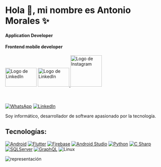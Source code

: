 # Hola 👋, mi nombre es Antonio Morales ✨
#### Application Developer
#### Frontend mobile developer

<a href="https://www.linkedin.com/in/antonio-morales-23b781266?utm_source=share&utm_campaign=share_via&utm_content=profile&utm_medium=android_app"><img src="https://1000marcas.net/wp-content/uploads/2020/01/Logo-Linkedin.png" alt="Logo de LinkedIn" width="100" height="60"></a>
<a href="https://www.linkedin.com/in/antonio-morales-23b781266" target="_blank">
    <img src="https://1000marcas.net/wp-content/uploads/2020/01/Logo-Linkedin.png" alt="Logo de LinkedIn" width="100" height="60">
</a>
<a href="https://www.instagram.com/tuperfil" target="_blank">
    <img src="https://upload.wikimedia.org/wikipedia/commons/e/e7/Instagram_logo_2016.svg" alt="Logo de Instagram" width="100" height="100">
</a>
<br />
<br />
<br />
<br />
[![WhatsApp](https://img.shields.io/badge/WhatsApp-25D366?style=for-the-badge&logo=whatsapp&logoColor=white&label=+58-414-4026495)](https://wa.me/584144026495)
[![LinkedIn](https://img.shields.io/badge/LinkedIn-0077B5?style=for-the-badge&logo=linkedin&logoColor=white&label=Conéctate%20conmigo)](https://www.linkedin.com/in/antonio-morales-23b781266/)

Soy informático, desarrollador de software apasionado por la tecnología.

## Tecnologías:
[![Android](https://img.shields.io/badge/Android-3DDC84?style=for-the-badge&logo=android&logoColor=white&labelColor=186A3B)]()
[![Flutter](https://img.shields.io/badge/Flutter-02569B?style=for-the-badge&logo=flutter&logoColor=white&labelColor=blue)]()
[![Firebase](https://img.shields.io/badge/Firebase-FFCA28?style=for-the-badge&logo=firebase&logoColor=black&labelColor=yellow)]()
[![Android Studio](https://img.shields.io/badge/Android_Studio-CB4335?style=for-the-badge&logo=android-studio&logoColor=white&labelColor=78281F)]()
[![Python](https://img.shields.io/badge/Python-1C2833?style=for-the-badge&logo=python&logoColor=white&labelColor=black)]()
[![C Sharp](https://img.shields.io/badge/C_Sharp-239120?style=for-the-badge&logo=c-sharp&logoColor=white&labelColor=blue)]()
[![SQLServer](https://img.shields.io/badge/SQL_Server-D35400?style=for-the-badge&logo=microsoftsqlserver&logoColor=white&labelColor=orange)]()
[![GraphQL](https://img.shields.io/badge/GraphQL-E10098?style=for-the-badge&logo=graphql&logoColor=white)](https://graphql.org/)
![Linux](https://img.shields.io/badge/Linux-2e4514?style=for-the-badge&logo=linux&labelColor=122200)


![representación](https://www.aauniv.com/s/blog/wp-content/uploads/2022/03/lenguajes-de-programacion-1024x572.jpeg)
     

<!--
**Antonio-Naoki/antonio-naoki** is a ✨ _special_ ✨ repository because its `README.md` (this file) appears on your GitHub profile.

Here are some ideas to get you started:

- 🔭 I’m currently working on ...
- 🌱 I’m currently learning ...
- 👯 I’m looking to collaborate on ...
- 🤔 I’m looking for help with ...
- 💬 Ask me about ...
- 📫 How to reach me: ...
- 😄 Pronouns: ...
- ⚡ Fun fact: ...
-->
